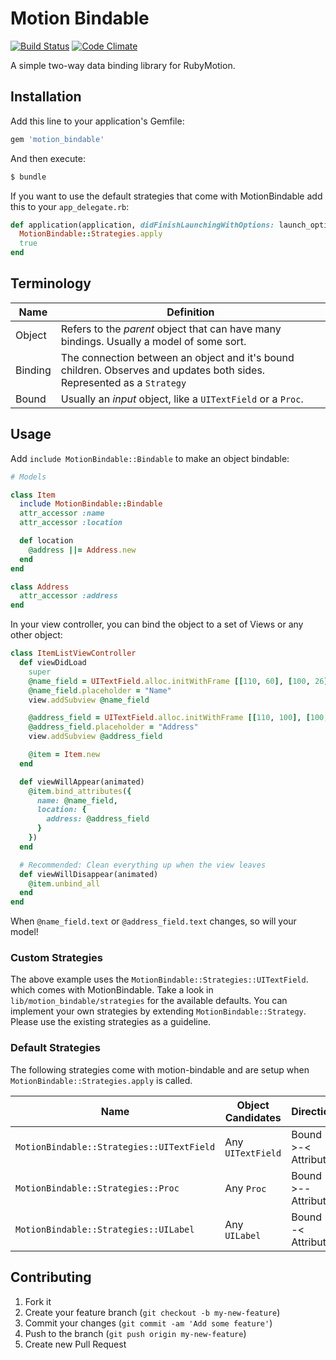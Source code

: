 # Motion Bindable

[![Build Status](https://travis-ci.org/nathankot/motion-bindable.png?branch=master)](https://travis-ci.org/nathankot/motion-bindable)
[![Code Climate](https://codeclimate.com/github/nathankot/motion-bindable.png)](https://codeclimate.com/github/nathankot/motion-bindable)

A simple two-way data binding library for RubyMotion.

## Installation

Add this line to your application's Gemfile:

```ruby
gem 'motion_bindable'
```

And then execute:

```sh
$ bundle
```

If you want to use the default strategies that come with MotionBindable add
this to your `app_delegate.rb`:

``` ruby
def application(application, didFinishLaunchingWithOptions: launch_options)
  MotionBindable::Strategies.apply
  true
end
```

## Terminology

| Name    | Definition                                                                                                             |
| ---     | ---                                                                                                                    |
| Object  | Refers to the _parent_ object that can have many bindings. Usually a model of some sort.                               |
| Binding | The connection between an object and it's bound children. Observes and updates both sides. Represented as a `Strategy` |
| Bound   | Usually an _input_ object, like a `UITextField` or a `Proc`.                                                           |

## Usage

Add `include MotionBindable::Bindable` to make an object bindable:

```ruby
# Models

class Item
  include MotionBindable::Bindable
  attr_accessor :name
  attr_accessor :location

  def location
    @address ||= Address.new
  end
end

class Address
  attr_accessor :address
end
```

In your view controller, you can bind the object to a set of Views or any
other object:

```ruby
class ItemListViewController
  def viewDidLoad
    super
    @name_field = UITextField.alloc.initWithFrame [[110, 60], [100, 26]]
    @name_field.placeholder = "Name"
    view.addSubview @name_field

    @address_field = UITextField.alloc.initWithFrame [[110, 100], [100, 26]]
    @address_field.placeholder = "Address"
    view.addSubview @address_field

    @item = Item.new
  end

  def viewWillAppear(animated)
    @item.bind_attributes({
      name: @name_field,
      location: {
        address: @address_field
      }
    })
  end

  # Recommended: Clean everything up when the view leaves
  def viewWillDisappear(animated)
    @item.unbind_all
  end
end
```

When `@name_field.text` or `@address_field.text` changes, so will your model!

### Custom Strategies

The above example uses the `MotionBindable::Strategies::UITextField`.  which
comes with MotionBindable. Take a look in `lib/motion_bindable/strategies` for
the available defaults. You can implement your own strategies by extending
`MotionBindable::Strategy`. Please use the existing strategies as a guideline.

### Default Strategies

The following strategies come with motion-bindable and are setup when
`MotionBindable::Strategies.apply` is called.

| Name                                      | Object Candidates | Direction           |
| ----------------------------------------- | ----------------- | ------------------- |
| `MotionBindable::Strategies::UITextField` | Any `UITextField` | Bound >-< Attribute |
| `MotionBindable::Strategies::Proc`        | Any `Proc`        | Bound >-- Attribute |
| `MotionBindable::Strategies::UILabel`     | Any `UILabel`     | Bound --< Attribute |

## Contributing

1. Fork it
2. Create your feature branch (`git checkout -b my-new-feature`)
3. Commit your changes (`git commit -am 'Add some feature'`)
4. Push to the branch (`git push origin my-new-feature`)
5. Create new Pull Request

